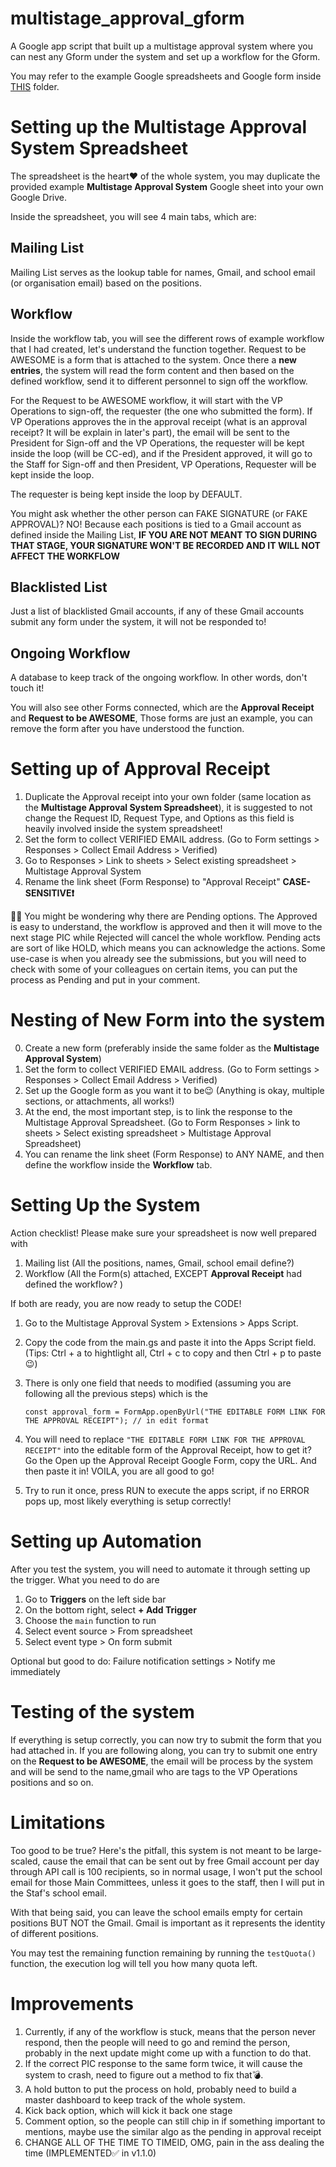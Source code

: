 # multistage_approval_gform
A Google app script that built up a multistage approval system where you can nest any Gform under the system and set up a workflow for the Gform. 

You may refer to the example Google spreadsheets and Google form inside [THIS](https://drive.google.com/drive/folders/1Obo61L_kHTIPymv0amOcTFkgqGQjkgMl?usp=sharing) folder.

# Setting up the Multistage Approval System Spreadsheet
The spreadsheet is the heart❤ of the whole system, you may duplicate the provided example **Multistage Approval System** Google sheet into your own Google Drive. 

Inside the spreadsheet, you will see 4 main tabs, which are:

## Mailing List
Mailing List serves as the lookup table for names, Gmail, and school email (or organisation email) based on the positions.

## Workflow
Inside the workflow tab, you will see the different rows of example workflow that I had created, let's understand the function together. 
Request to be AWESOME is a form that is attached to the system. Once there a **new entries**, the system will read the form content and then based on the defined workflow, send it to different personnel to sign off the workflow. 

For the Request to be AWESOME workflow, it will start with the VP Operations to sign-off, the requester (the one who submitted the form). If VP Operations approves the in the approval receipt (what is an approval receipt? It will be explain in later's part), the email will be sent to the President for Sign-off and the VP Operations, the requester will be kept inside the loop (will be CC-ed), and if the President approved, it will go to the Staff for Sign-off and then President, VP Operations, Requester will be kept inside the loop. 

The requester is being kept inside the loop by DEFAULT. 

You might ask whether the other person can FAKE SIGNATURE (or FAKE APPROVAL)? NO! Because each positions is tied to a Gmail account as defined inside the Mailing List, **IF YOU ARE NOT MEANT TO SIGN DURING THAT STAGE, YOUR SIGNATURE WON'T BE RECORDED AND IT WILL NOT AFFECT THE WORKFLOW**

## Blacklisted List
Just a list of blacklisted Gmail accounts, if any of these Gmail accounts submit any form under the system, it will not be responded to!

## Ongoing Workflow
A database to keep track of the ongoing workflow. In other words, don't touch it!

You will also see other Forms connected, which are the **Approval Receipt** and **Request to be AWESOME**, Those forms are just an example, you can remove the form after you have understood the function.

# Setting up of Approval Receipt
1. Duplicate the Approval receipt into your own folder (same location as the **Multistage Approval System Spreadsheet**), it is suggested to not change the Request ID, Request Type, and Options as this field is heavily involved inside the system spreadsheet!
2. Set the form to collect VERIFIED EMAIL address. (Go to Form settings > Responses > Collect Email Address > Verified)
3. Go to Responses > Link to sheets > Select existing spreadsheet > Multistage Approval System
4. Rename the link sheet (Form Response) to "Approval Receipt" **CASE-SENSITIVE❗️**

👍🏻 You might be wondering why there are Pending options. The Approved is easy to understand, the workflow is approved and then it will move to the next stage PIC while Rejected will cancel the whole workflow. Pending acts are sort of like HOLD, which means you can acknowledge the actions. Some use-case is when you already see the submissions, but you will need to check with some of your colleagues on certain items, you can put the process as Pending and put in your comment.

# Nesting of New Form into the system
0. Create a new form (preferably inside the same folder as the **Multistage Approval System**)
1. Set the form to collect VERIFIED EMAIL address. (Go to Form settings > Responses > Collect Email Address > Verified)
2. Set up the Google form as you want it to be😉 (Anything is okay, multiple sections, or attachments, all works!)
3. At the end, the most important step, is to link the response to the Multistage Approval Spreadsheet. (Go to Form Responses > link to sheets > Select existing spreadsheet > Multistage Approval Spreadsheet)
4. You can rename the link sheet (Form Response) to ANY NAME, and then define the workflow inside the **Workflow** tab.

# Setting Up the System
Action checklist! Please make sure your spreadsheet is now well prepared with
1. Mailing list (All the positions, names, Gmail, school email define?)
2. Workflow (All the Form(s) attached, EXCEPT **Approval Receipt** had defined the workflow? )

If both are ready, you are now ready to setup the CODE!
1. Go to the Multistage Approval System > Extensions > Apps Script.
2. Copy the code from the main.gs and paste it into the Apps Script field. (Tips: Ctrl + a to hightlight all, Ctrl + c to copy and then Ctrl + p to paste 😉)
3. There is only one field that needs to modified (assuming you are following all the previous steps) which is the

   ```const approval_form = FormApp.openByUrl("THE EDITABLE FORM LINK FOR THE APPROVAL RECEIPT"); // in edit format```

4. You will need to replace ```"THE EDITABLE FORM LINK FOR THE APPROVAL RECEIPT"``` into the editable form of the Approval Receipt, how to get it? Go the Open up the Approval Receipt Google Form, copy the URL. And then paste it in! VOILA, you are all good to go!
5. Try to run it once, press RUN to execute the apps script, if no ERROR pops up, most likely everything is setup correctly!

# Setting up Automation
After you test the system, you will need to automate it through setting up the trigger. What you need to do are 
1. Go to **Triggers** on the left side bar
2. On the bottom right, select **+ Add Trigger**
3. Choose the ```main``` function to run
4. Select event source > From spreadsheet
5. Select event type > On form submit

Optional but good to do: Failure notification settings > Notify me immediately

# Testing of the system
If everything is setup correctly, you can now try to submit the form that you had attached in. If you are following along, you can try to submit one entry on the **Request to be AWESOME**, the email will be process by the system and will be send to the name,gmail who are tags to the VP Operations positions and so on. 

# Limitations
Too good to be true? Here's the pitfall, this system is not meant to be large-scaled, cause the email that can be sent out by free Gmail account per day through API call is 100 recipients, so in normal usage, I won't put the school email for those Main Committees, unless it goes to the staff, then I will put in the Staf's school email. 

With that being said, you can leave the school emails empty for certain positions BUT NOT the Gmail. Gmail is important as it represents the identity of different positions. 

You may test the remaining function remaining by running the ```testQuota()``` function, the execution log will tell you how many quota left.

# Improvements
1. Currently, if any of the workflow is stuck, means that the person never respond, then the people will need to go and remind the person, probably in the next update might come up with a function to do that.
2. If the correct PIC response to the same form twice, it will cause the system to crash, need to figure out a method to fix that💣.
3. A hold button to put the process on hold, probably need to build a master dashboard to keep track of the whole system. 
4. Kick back option, which will kick it back one stage
5. Comment option, so the people can still chip in if something important to mentions, maybe use the similar algo as the pending in approval receipt
6. CHANGE ALL OF THE TIME TO TIMEID, OMG, pain in the ass dealing the time (IMPLEMENTED✅ in v1.1.0)
